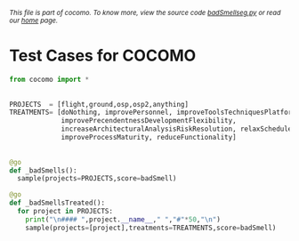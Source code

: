 <small>_This file is part of cocomo. To know more, view the source code [badSmellseg.py](../src/badSmellseg.py) or read our [home](https://github.com/ai-se/cocomo) page._</small>

# Test Cases for COCOMO

````python
from cocomo import *
 
 
PROJECTS  = [flight,ground,osp,osp2,anything]
TREATMENTS= [doNothing, improvePersonnel, improveToolsTechniquesPlatform,
             improvePrecendentnessDevelopmentFlexibility, 
             increaseArchitecturalAnalysisRiskResolution, relaxSchedule,
             improveProcessMaturity, reduceFunctionality]
             
 
@go
def _badSmells():
  sample(projects=PROJECTS,score=badSmell)

@go
def _badSmellsTreated():
  for project in PROJECTS:
    print("\n#### ",project.__name__," ","#"*50,"\n")
    sample(projects=[project],treatments=TREATMENTS,score=badSmell)

 
 

 
````
